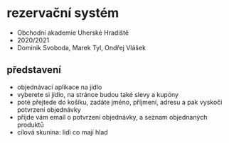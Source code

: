 # rezervační systém

- Obchodní akademie Uherské Hradiště
- 2020/2021
- Dominik Svoboda, Marek Tyl, Ondřej Vlášek

## představení
- objednávací aplikace na jídlo
- vyberete si jídlo, na stránce budou také slevy a kupóny
- poté přejtede do košíku, zadáte jméno, příjmení, adresu a pak vyskoči potvrzení objednávky
- přijde vám email o potvrzení objednávky, a seznam objednaných produktů
- cílová skunina: lidi co mají hlad
